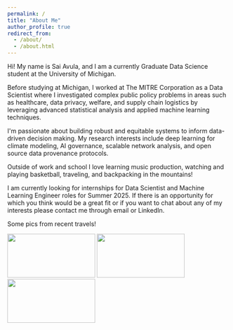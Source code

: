 ```yaml
---
permalink: /
title: "About Me"
author_profile: true
redirect_from: 
  - /about/
  - /about.html
---
```


<p> Hi! My name is Sai Avula, and I am a currently Graduate Data Science student at the University of Michigan. <p>

<p> Before studying at Michigan, I worked at The MITRE Corporation as a Data Scientist where I investigated complex public policy problems in areas
such as healthcare, data privacy, welfare, and supply chain logistics by leveraging advanced statistical analysis and applied machine learning techniques. <p>

<p> I'm passionate about building robust and equitable systems to inform data-driven decision making. My research interests include deep learning 
for climate modeling, AI governance, scalable network analysis, and open source data provenance protocols. <p>

<p> Outside of work and school I love learning music production, watching and playing basketball, traveling, and backpacking in the mountains! <p>

<p> I am currently looking for internships for Data Scientist and Machine Learning Engineer roles for Summer 2025. If there is an opportunity for which you think 
would be a great fit or if you want to chat about any of my interests please contact me through email or LinkedIn. <p>

Some pics from recent travels!

<img src="zion.png" width="200" height="100">

<img src="llams.png" width="200" height="100">

<img src="salk.png" width="200" height="100">












